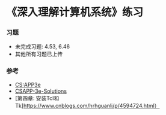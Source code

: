 # 《深入理解计算机系统》练习

### 习题
- 未完成习题: 4.53, 6.46  
- 其他所有习题已上传

### 参考
- [CS:APP3e](http://csapp.cs.cmu.edu/3e/students.html)  
- [CSAPP-3e-Solutions](https://dreamanddead.gitbooks.io/csapp-3e-solutions)
- [第四章: 安装Tcl和Tk]https://www.cnblogs.com/hrhguanli/p/4594724.html）